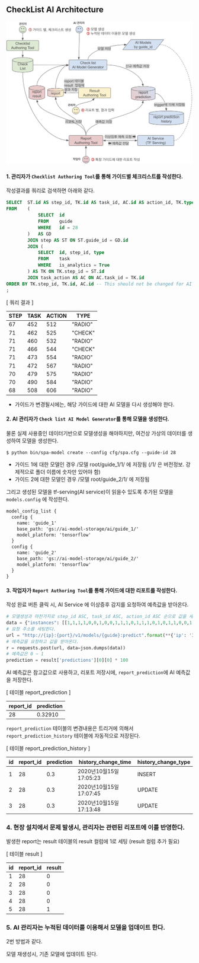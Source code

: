 ## CheckList AI Architecture

![image](architecture.png)

#### 1. 관리자가 `Checklist Authoring Tool`를 통해 가이드별 체크리스트를 작성한다.

작성결과를 쿼리로 검색하면 아래와 같다.
```sql
SELECT	ST.id AS step_id, TK.id AS task_id, AC.id AS action_id, TK.type
FROM	(
            SELECT  id
            FROM    guide
            WHERE   id = 28
        )	AS GD
        JOIN step AS ST ON ST.guide_id = GD.id
        JOIN (
            SELECT  id, step_id, type
            FROM    task
            WHERE   is_analytics = True
        ) AS TK ON TK.step_id = ST.id
        JOIN task_action AS AC ON AC.task_id = TK.id
ORDER BY TK.step_id, TK.id, AC.id -- This should not be changed for AI model
;
```
[ 쿼리 결과 ]

| STEP | TASK | ACTION | TYPE |
|----|-----|-----|---------|
| 67 | 452 | 512 | "RADIO" |
| 71 | 462 | 525 | "CHECK" |
| 71 | 460 | 532 | "RADIO" |
| 71 | 466 | 544 | "CHECK" |
| 71 | 473 | 554 | "RADIO" |
| 71 | 472 | 567 | "RADIO" |
| 70 | 479 | 575 | "RADIO" |
| 70 | 490 | 584 | "RADIO" |
| 68 | 508 | 606 | "RADIO" |

 * 가이드가 변경될시에는, 해당 가이드에 대한 AI 모델을 다시 생성해야 한다.

#### 2. AI 관리자가 `Check list AI Model Generator`를 통해 모델을 생성한다.

물론 실제 사용중인 데이터기반으로 모델생성을 해야하지만, 여건상 가상의 데이터를 생성하여 모델을 생성한다.
```shell
$ python bin/spa-model create --config cfg/spa.cfg --guide-id 28   
```

 - 가이드 1에 대한 모델인 경우 /모델 root/guide_1/1/ 에 저장됨 (/1/ 은 버전정보. 강제적으로 폴더 이름에 숫자만 있어야 함)
 - 가이드 2에 대한 모델인 경우 /모델 root/guide_2/1/ 에 저장됨 

그리고 생성된 모델을 tf-serving(AI service)이 읽을수 있도록 추가된 모델을  `models.config` 에 작성한다.
```
model_config_list {
  config {
    name: 'guide_1'
    base_path: 'gs://ai-model-storage/ai/guide_1/'
    model_platform: 'tensorflow'
  }
  config {
    name: 'guide_2'
    base_path: 'gs://ai-model-storage/ai/guide_2/'
    model_platform: 'tensorflow'
  }
}
```

#### 3. 작업자가 `Report Authoring Tool`를 통해 가이드에 대한 리포트를 작성한다. 

작성 완료 버튼 클릭 시, AI Service 에 이상증후 감지를 요청하여 예측값을 받아온다.
```python
# 모델생성과 마찬가지로 step_id ASC, task_id ASC, action_id ASC 순으로 값을 세팅한다.
data = {"instances": [[1,1,1,1,0,0,1,0,0,1,1,1,0,1,1,1,0,1,0,1,1,0,0,1,1,0,1,1]]}
# 요청 주소를 세팅한다.
url = "http://{ip}:{port}/v1/models/{guide}:predict".format(**{'ip': '34.69.98.244', 'port': 8501, 'guide': 'guide_1'})
# 예측값을 요청하고 값을 받아온다.
r = requests.post(url, data=json.dumps(data))
# 예측값은 0 ~ 1
prediction = result['predictions'][0][0] * 100
```
AI 예측값은 참고값으로 사용하고, 리포트 저장시에, `report_prediction`에 AI 예측값을 저장한다.

[ 테이블 report_prediction ] 

| report_id | prediction |
|-----------|------------|
|     28    |  0.32910   | 

`report_prediction` 테이블의 변경내용은 트리거에 의해서 `report_prediction_history` 테이블에 자동적으로 저장된다.

[ 테이블 report_prediction_history ] 

| id | report_id | prediction | history_change_time   | history_change_type |
|----|-----------|------------|-----------------------|---------------------|
| 1  |    28     |     0.3    | 2020년10월15일 17:05:23 |        INSERT       |
| 2  |    28     |     0.3    | 2020년10월15일 17:07:45 |        UPDATE       |
| 3  |    28     |     0.3    | 2020년10월15일 17:13:48 |        UPDATE       |

### 4. 현장 설치에서 문제 발생시, 관리자는 관련된 리포트에 이를 반영한다.

발생한 report는 result 테이블의 result 컬럼에 1로 세팅 (result 컬럼 추가 필요)

[ 테이블 result ]

| id | report_id | result |
|---|----|---|
| 1 | 28 | 0 |
| 2 | 28 | 0 |
| 3 | 28 | 0 |
| 4 | 28 | 0 |
| 5 | 28 | 1 |

### 5. AI 관리자는 누적된 데이터를 이용해서 모델을 업데이트 한다.

2번 방법과 같다.

모델 재생성시, 기존 모델에 업데이트 된다.
